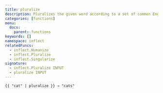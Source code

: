 ```yaml
---
title: pluralize
description: Pluralizes the given word according to a set of common English pluralization rules
categories: [functions]
menu:
  docs:
    parent: functions
keywords: []
namespace: inflect
relatedFuncs:
  - inflect.Humanize
  - inflect.Pluralize
  - inflect.Singularize
signature:
  - inflect.Pluralize INPUT
  - pluralize INPUT
---
```


```go-html-template
{{ "cat" | pluralize }} → "cats"
```

